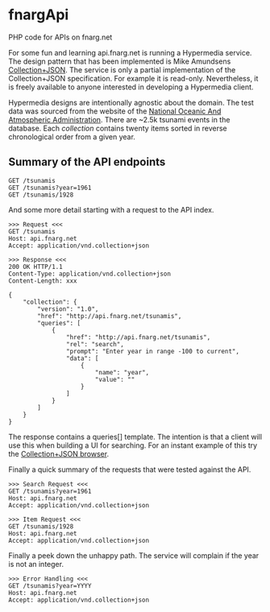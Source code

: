 fnargApi
========

PHP code for APIs on fnarg.net

For some fun and learning api.fnarg.net is running a Hypermedia service. The 
design pattern that has been implemented is Mike Amundsens [Collection+JSON]("http://amundsen.com/media-types/collection/"). 
The service is only a partial implementation of the Collection+JSON 
specification. For example it is read-only. Nevertheless, it is freely 
available to anyone interested in developing a Hypermedia client. 

Hypermedia designs are intentionally agnostic about the domain. The test data
was sourced from the website of the [National Oceanic And Atmospheric 
Administration]("http://www.ngdc.noaa.gov/hazard/tsu_db.shtml"). 
There are ~2.5k tsunami events in the database. Each *collection* contains 
twenty items sorted in reverse chronological order from a given year. 

Summary of the API endpoints
----------------------------

	GET /tsunamis
	GET /tsunamis?year=1961
	GET /tsunamis/1928

And some more detail starting with a request to the API index.

	>>> Request <<<
	GET /tsunamis
	Host: api.fnarg.net
	Accept: application/vnd.collection+json

	>>> Response <<<
	200 OK HTTP/1.1
	Content-Type: application/vnd.collection+json
	Content-Length: xxx

	{
	    "collection": {
	        "version": "1.0",
	        "href": "http://api.fnarg.net/tsunamis",
	        "queries": [
	            {
	                "href": "http://api.fnarg.net/tsunamis",
	                "rel": "search",
	                "prompt": "Enter year in range -100 to current",
	                "data": [
	                    {
	                        "name": "year",
	                        "value": ""
	                    }
	                ]
	            }
	        ]
	    }
	}
	
The response contains a queries[] template. The intention is that a client will
use this when building a UI for searching. For an instant example of this try
the [Collection+JSON browser]("http://collection-json-explorer.herokuapp.com/"). 

Finally a quick summary of the requests that were tested against the API.

	>>> Search Request <<<
	GET /tsunamis?year=1961
	Host: api.fnarg.net
	Accept: application/vnd.collection+json

	>>> Item Request <<<
	GET /tsunamis/1928
	Host: api.fnarg.net
	Accept: application/vnd.collection+json

Finally a peek down the unhappy path. The service will complain if the year is
not an integer.

	>>> Error Handling <<<
	GET /tsunamis?year=YYYY
	Host: api.fnarg.net
	Accept: application/vnd.collection+json
